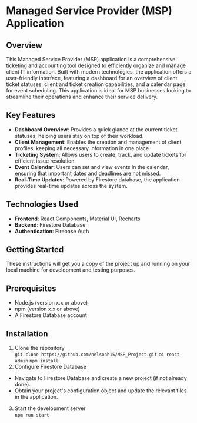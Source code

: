 # Managed Service Provider (MSP) Application
## Overview
This Managed Service Provider (MSP) application is a comprehensive ticketing and accounting tool designed to efficiently organize and manage client IT information. Built with modern technologies, the application offers a user-friendly interface, 
featuring a dashboard for an overview of client ticket statuses, client and ticket creation capabilities, and a calendar page for event scheduling. This application is ideal for MSP businesses looking to streamline their operations and enhance their service delivery.

## Key Features
* **Dashboard Overview**: Provides a quick glance at the current ticket statuses, helping users stay on top of their workload. <br>
* **Client Management**: Enables the creation and management of client profiles, keeping all necessary information in one place. <br>
* **Ticketing System**: Allows users to create, track, and update tickets for efficient issue resolution. <br>
* **Event Calendar**: Users can set and view events in the calendar, ensuring that important dates and deadlines are not missed. <br>
* **Real-Time Updates**: Powered by Firestore database, the application provides real-time updates across the system. <br>

## Technologies Used
* **Frontend**: React Components, Material UI, Recharts <br>
* **Backend**: Firestore Database <br>
* **Authentication**: Firebase Auth <br>

## Getting Started
These instructions will get you a copy of the project up and running on your local machine for development and testing purposes.

## Prerequisites
* Node.js (version x.x or above) <br>
* npm (version x.x or above) <br>
* A Firestore Database account <br>

## Installation
1. Clone the repository <br>
`git clone https://github.com/nelsonh15/MSP_Project.git`
`cd react-admin`
`npm install`
2. Configure Firestore Database <br>
* Navigate to Firestore Database and create a new project (if not already done). <br>
* Obtain your project's configuration object and update the relevant files in the application. <br>
3. Start the development server <br>
`npm run start`


